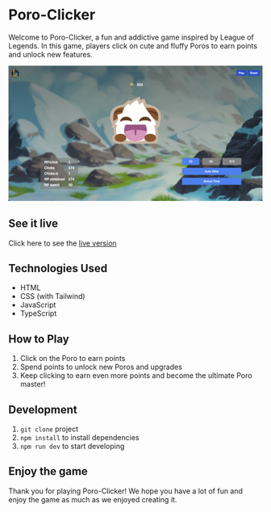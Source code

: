 # Poro-Clicker

Welcome to Poro-Clicker, a fun and addictive game inspired by League of Legends. In this game, players click on cute and fluffy Poros to earn points and unlock new features.

![](/src/img/screenshot_game.png)

## See it live

Click here to see the [live version](https://loicfrancotte.github.io/poro-clicker/)
## Technologies Used

- HTML
- CSS (with Tailwind)
- JavaScript
- TypeScript

## How to Play

1. Click on the Poro to earn points
2. Spend points to unlock new Poros and upgrades
3. Keep clicking to earn even more points and become the ultimate Poro master!

## Development

1. `git clone` project
2. `npm install` to install dependencies
3. `npm run dev` to start developing

## Enjoy the game

Thank you for playing Poro-Clicker! We hope you have a lot of fun and enjoy the game as much as we enjoyed creating it.
